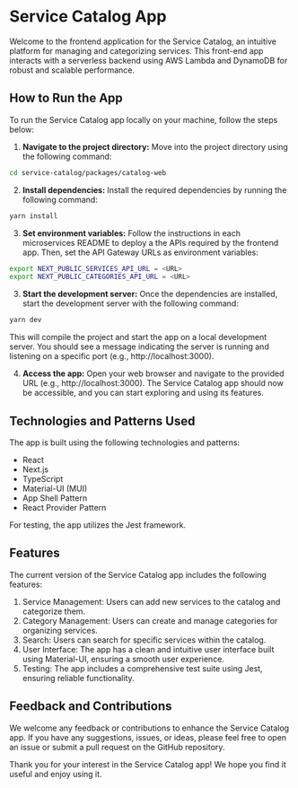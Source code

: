 # Service Catalog App

Welcome to the frontend application for the Service Catalog, an intuitive platform for managing and categorizing services. This front-end app interacts with a serverless backend using AWS Lambda and DynamoDB for robust and scalable performance.

## How to Run the App

To run the Service Catalog app locally on your machine, follow the steps below:

1. **Navigate to the project directory:** Move into the project directory using the following command:

```sh
cd service-catalog/packages/catalog-web
```

2. **Install dependencies:** Install the required dependencies by running the following command:

```sh
yarn install
```

3. **Set environment variables:** Follow the instructions in each microservices README to deploy a the APIs required by the frontend app. Then, set the API Gateway URLs as environment variables:

```sh
export NEXT_PUBLIC_SERVICES_API_URL = <URL>
export NEXT_PUBLIC_CATEGORIES_API_URL = <URL>
```

3. **Start the development server:** Once the dependencies are installed, start the development server with the following command:

```sh
yarn dev
```

This will compile the project and start the app on a local development server. You should see a message indicating the server is running and listening on a specific port (e.g., http://localhost:3000).

4. **Access the app:** Open your web browser and navigate to the provided URL (e.g., http://localhost:3000). The Service Catalog app should now be accessible, and you can start exploring and using its features.

## Technologies and Patterns Used

The app is built using the following technologies and patterns:

- React
- Next.js
- TypeScript
- Material-UI (MUI)
- App Shell Pattern
- React Provider Pattern

For testing, the app utilizes the Jest framework.

## Features

The current version of the Service Catalog app includes the following features:

1. Service Management: Users can add new services to the catalog and categorize them.
2. Category Management: Users can create and manage categories for organizing services.
3. Search: Users can search for specific services within the catalog.
4. User Interface: The app has a clean and intuitive user interface built using Material-UI, ensuring a smooth user experience.
5. Testing: The app includes a comprehensive test suite using Jest, ensuring reliable functionality.

## Feedback and Contributions

We welcome any feedback or contributions to enhance the Service Catalog app. If you have any suggestions, issues, or ideas, please feel free to open an issue or submit a pull request on the GitHub repository.

Thank you for your interest in the Service Catalog app! We hope you find it useful and enjoy using it.
